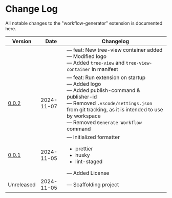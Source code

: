 # Change Log

All notable changes to the "workflow-generator" extension is documented here.

| Version                                                                                                                                      | Date       | Changelog                                                                                                                                                                                                                                                               |
| -------------------------------------------------------------------------------------------------------------------------------------------- | ---------- | ----------------------------------------------------------------------------------------------------------------------------------------------------------------------------------------------------------------------------------------------------------------------- |
|                                                                                                                                              |            | &mdash; feat: New tree-view container added <br> &mdash; Modified logo <br> &mdash; Added `tree-view` and `tree-view-container` in manifest                                                                                                                             |
| [0.0.2](https://marketplace.visualstudio.com/_apis/public/gallery/publishers/nirvikpurkait/vsextensions/workflow-generator/0.0.2/vspackage)  | 2024-11-07 | &mdash; feat: Run extension on startup <br> &mdash; Added logo <br> &mdash; Added publish-command & publisher-id <br> &mdash; Removed `.vscode/settings.json` from git tracking, as it is intended to use by workspace <br> &mdash; Removed `Generate Workflow` command |
| [0.0.1 ](https://marketplace.visualstudio.com/_apis/public/gallery/publishers/nirvikpurkait/vsextensions/workflow-generator/0.0.1/vspackage) | 2024-11-05 | &mdash; Initialized formatter <ul><li>prettier</li><li>husky</li><li>lint-staged</li></ul> &mdash; Added License                                                                                                                                                        |
| Unreleased                                                                                                                                   | 2024-11-05 | &mdash; Scaffolding project                                                                                                                                                                                                                                             |
